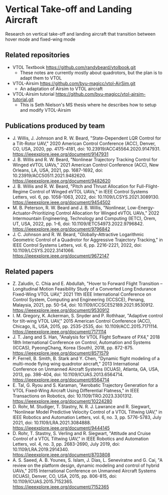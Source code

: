# Vertical Take-off and Landing Aircraft
Research on vertical take-off and landing aircraft that transition between hover mode and fixed-wing mode

## Related repositories
 - VTOL Textbook  https://github.com/randybeard/vtolbook.git
    - These notes are currently mostly about quadrotors, but the plan is to adapt them to VTOL
 - VTOL-Airsim https://github.com/byu-magicc/vtol-AirSim.git
    - An adaptation of Airsim to VTOL aircraft
 - VTOL-Airsim tutorial  https://github.com/byu-magicc/vtol-airsim-tutorial.git
   - This is Seth Nielson's MS thesis where he describes how to setup and modify VTOL-Airsim

## Publications produced by team
 - J. Willis, J. Johnson and R. W. Beard, "State-Dependent LQR Control for a Tilt-Rotor UAV," 2020 American Control Conference (ACC), Denver, CO, USA, 2020, pp. 4175-4181, doi: 10.23919/ACC45564.2020.9147931. https://ieeexplore.ieee.org/document/9147931
 - J. B. Willis and R. W. Beard, "Nonlinear Trajectory Tracking Control for Winged eVTOL UAVs," 2021 American Control Conference (ACC), New Orleans, LA, USA, 2021, pp. 1687-1692, doi: 10.23919/ACC50511.2021.9482620. https://ieeexplore.ieee.org/document/9482620
 - J. B. Willis and R. W. Beard, "Pitch and Thrust Allocation for Full-Flight-Regime Control of Winged eVTOL UAVs," in IEEE Control Systems Letters, vol. 6, pp. 1058-1063, 2022, doi: 10.1109/LCSYS.2021.3089130. https://ieeexplore.ieee.org/document/9454502
 - M. B. Peterson, R. W. Beard and J. B. Willis, "Nonlinear, Low-Energy-Actuator-Prioritizing Control Allocation for Winged eVTOL UAVs," 2022 Intermountain Engineering, Technology and Computing (IETC), Orem, UT, USA, 2022, pp. 1-6, doi: 10.1109/IETC54973.2022.9796842. https://ieeexplore.ieee.org/document/9796842
 - J. C. Johnson and R. W. Beard, "Globally-Attractive Logarithmic Geometric Control of a Quadrotor for Aggressive Trajectory Tracking," in IEEE Control Systems Letters, vol. 6, pp. 2216-2221, 2022, doi: 10.1109/LCSYS.2022.3141066. https://ieeexplore.ieee.org/document/9672147

## Related papers
- Z. Zaludin, C. Chia and E. Abdullah, "Hover to Forward Flight Transition – Longitudinal Motion Feasibility Study of a Converted Long Endurance Fixed-Wing VTOL UAV," 2021 11th IEEE International Conference on Control System, Computing and Engineering (ICCSCE), Penang, Malaysia, 2021, pp. 50-54, doi: 10.1109/ICCSCE52189.2021.9530912. https://ieeexplore.ieee.org/document/9530912
- I. M. Gregory, K. Ackerman, S. Snyder and P. Rothhaar, "Adaptive control for tilt-wing VTOL UAV," 2015 American Control Conference (ACC), Chicago, IL, USA, 2015, pp. 2535-2535, doi: 10.1109/ACC.2015.7171114.  https://ieeexplore.ieee.org/document/7171114
- J. T. Jang and S. Han, "Analysis for VTOL Flight Software of PX4," 2018 18th International Conference on Control, Automation and Systems (ICCAS), PyeongChang, Korea (South), 2018, pp. 872-875.  https://ieeexplore.ieee.org/document/8571579
- P. Ferrell, B. Smith, B. Stark and Y. Chen, "Dynamic flight modeling of a multi-mode flying wing quadrotor aircraft," 2013 International Conference on Unmanned Aircraft Systems (ICUAS), Atlanta, GA, USA, 2013, pp. 398-404, doi: 10.1109/ICUAS.2013.6564714.  https://ieeexplore.ieee.org/document/6564714
- E. Tal, G. Ryou and S. Karaman, "Aerobatic Trajectory Generation for a VTOL Fixed-Wing Aircraft Using Differential Flatness," in IEEE Transactions on Robotics, doi: 10.1109/TRO.2023.3301312.  https://ieeexplore.ieee.org/document/10224280
- D. Rohr, M. Studiger, T. Stastny, N. R. J. Lawrance and R. Siegwart, "Nonlinear Model Predictive Velocity Control of a VTOL Tiltwing UAV," in IEEE Robotics and Automation Letters, vol. 6, no. 3, pp. 5776-5783, July 2021, doi: 10.1109/LRA.2021.3084888.  https://ieeexplore.ieee.org/document/9444145
- D. Rohr, T. Stastny, S. Verling and R. Siegwart, "Attitude and Cruise Control of a VTOL Tiltwing UAV," in IEEE Robotics and Automation Letters, vol. 4, no. 3, pp. 2683-2690, July 2019, doi: 10.1109/LRA.2019.2914340.  https://ieeexplore.ieee.org/document/8703808
- A. S. Saeed, A. B. Younes, S. Islam, J. Dias, L. Seneviratne and G. Cai, "A review on the platform design, dynamic modeling and control of hybrid UAVs," 2015 International Conference on Unmanned Aircraft Systems (ICUAS), Denver, CO, USA, 2015, pp. 806-815, doi: 10.1109/ICUAS.2015.7152365.  https://ieeexplore.ieee.org/document/7152365
  
